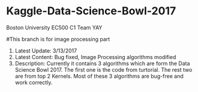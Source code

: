 # Kaggle-Data-Science-Bowl-2017
Boston University EC500 C1 Team YAY

#This branch is for image processing part
1. Latest Update: 3/13/2017
2. Latest Content: Bug fixed, Image Processing algorithms modified
3. Description: Currently it contains 3 algorithms which are form the Data Science Bowl 2017. The first one is the code from turtorial. The rest two are from top 2 Kernels. Most of these 3 algorithms are bug-free and work correctly.
